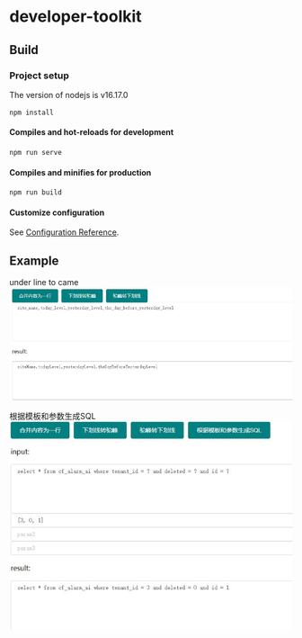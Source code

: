 # developer-toolkit
## Build
### Project setup
The version of nodejs is v16.17.0
```
npm install
```

#### Compiles and hot-reloads for development
```
npm run serve
```

#### Compiles and minifies for production
```
npm run build
```

#### Customize configuration
See [Configuration Reference](https://cli.vuejs.org/config/).

## Example
under line to came  
![](README_files/1.jpg)

根据模板和参数生成SQL
![](README_files/2.jpg)